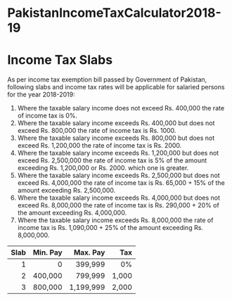 # PakistanIncomeTaxCalculator2018-19

# Income Tax Slabs
As per income tax exemption bill passed by Government of Pakistan, following slabs and income tax rates will be applicable for salaried persons for the year 2018-2019:

1. Where the taxable salary income does not exceed Rs. 400,000 the rate of income tax is 0%.
2. Where the taxable salary income exceeds Rs. 400,000 but does not exceed Rs. 800,000 the rate of income tax is Rs. 1000.
3. Where the taxable salary income exceeds Rs. 800,000 but does not exceed Rs. 1,200,000 the rate of income tax is Rs. 2000.
4. Where the taxable salary income exceeds Rs. 1,200,000 but does not exceed Rs. 2,500,000 the rate of income tax is 5% of the amount exceeding Rs. 1,200,000 or Rs. 2000. which one is greater.
5. Where the taxable salary income exceeds Rs. 2,500,000 but does not exceed Rs. 4,000,000 the rate of income tax is Rs. 65,000 + 15% of the amount exceeding Rs. 2,500,000.
6. Where the taxable salary income exceeds Rs. 4,000,000 but does not exceed Rs. 8,000,000 the rate of income tax is Rs. 290,000 + 20% of the amount exceeding Rs. 4,000,000.
7. Where the taxable salary income exceeds Rs. 8,000,000 the rate of income tax is Rs. 1,090,000 + 25% of the amount exceeding Rs. 8,000,000.


Slab | Min. Pay | Max. Pay | Tax |
----:| --------:| --------:| ---:|
1 | 0 | 399,999 | 0% |
2 | 400,000 | 799,999 | 1,000 |
3 | 800,000 | 1,199,999 | 2,000 |
